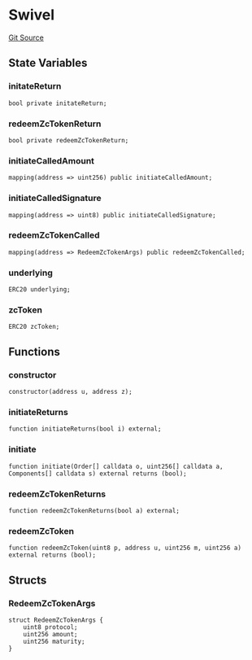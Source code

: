 # Swivel
[Git Source](https://github.com/Swivel-Finance/illuminate/blob/76b26ef748dc63cf89e3fa660df1bda262dcef15/src/mocks/Swivel.sol)


## State Variables
### initateReturn

```solidity
bool private initateReturn;
```


### redeemZcTokenReturn

```solidity
bool private redeemZcTokenReturn;
```


### initiateCalledAmount

```solidity
mapping(address => uint256) public initiateCalledAmount;
```


### initiateCalledSignature

```solidity
mapping(address => uint8) public initiateCalledSignature;
```


### redeemZcTokenCalled

```solidity
mapping(address => RedeemZcTokenArgs) public redeemZcTokenCalled;
```


### underlying

```solidity
ERC20 underlying;
```


### zcToken

```solidity
ERC20 zcToken;
```


## Functions
### constructor


```solidity
constructor(address u, address z);
```

### initiateReturns


```solidity
function initiateReturns(bool i) external;
```

### initiate


```solidity
function initiate(Order[] calldata o, uint256[] calldata a, Components[] calldata s) external returns (bool);
```

### redeemZcTokenReturns


```solidity
function redeemZcTokenReturns(bool a) external;
```

### redeemZcToken


```solidity
function redeemZcToken(uint8 p, address u, uint256 m, uint256 a) external returns (bool);
```

## Structs
### RedeemZcTokenArgs

```solidity
struct RedeemZcTokenArgs {
    uint8 protocol;
    uint256 amount;
    uint256 maturity;
}
```

